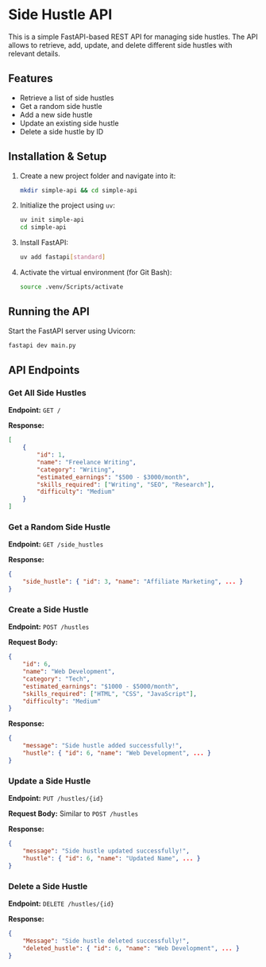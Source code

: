 # Side Hustle API

This is a simple FastAPI-based REST API for managing side hustles. The API allows to retrieve, add, update, and delete different side hustles with relevant details.

## Features
- Retrieve a list of side hustles
- Get a random side hustle
- Add a new side hustle
- Update an existing side hustle
- Delete a side hustle by ID

## Installation & Setup
1. Create a new project folder and navigate into it:
   ```sh
   mkdir simple-api && cd simple-api
   ```

2. Initialize the project using `uv`:
   ```sh
   uv init simple-api
   cd simple-api
   ```

3. Install FastAPI:
   ```sh
   uv add fastapi[standard]
   ```

4. Activate the virtual environment (for Git Bash):
   ```sh
   source .venv/Scripts/activate
   ```

## Running the API
Start the FastAPI server using Uvicorn:
```sh
fastapi dev main.py
```

## API Endpoints

### Get All Side Hustles
**Endpoint:** `GET /`

**Response:**
```json
[
    {
        "id": 1,
        "name": "Freelance Writing",
        "category": "Writing",
        "estimated_earnings": "$500 - $3000/month",
        "skills_required": ["Writing", "SEO", "Research"],
        "difficulty": "Medium"
    }
]
```

### Get a Random Side Hustle
**Endpoint:** `GET /side_hustles`

**Response:**
```json
{
    "side_hustle": { "id": 3, "name": "Affiliate Marketing", ... }
}
```

### Create a Side Hustle
**Endpoint:** `POST /hustles`

**Request Body:**
```json
{
    "id": 6,
    "name": "Web Development",
    "category": "Tech",
    "estimated_earnings": "$1000 - $5000/month",
    "skills_required": ["HTML", "CSS", "JavaScript"],
    "difficulty": "Medium"
}
```

**Response:**
```json
{
    "message": "Side hustle added successfully!",
    "hustle": { "id": 6, "name": "Web Development", ... }
}
```

### Update a Side Hustle
**Endpoint:** `PUT /hustles/{id}`

**Request Body:** Similar to `POST /hustles`

**Response:**
```json
{
    "message": "Side hustle updated successfully!",
    "hustle": { "id": 6, "name": "Updated Name", ... }
}
```

### Delete a Side Hustle
**Endpoint:** `DELETE /hustles/{id}`

**Response:**
```json
{
    "Message": "Side hustle deleted successfully!",
    "deleted_hustle": { "id": 6, "name": "Web Development", ... }
}
```